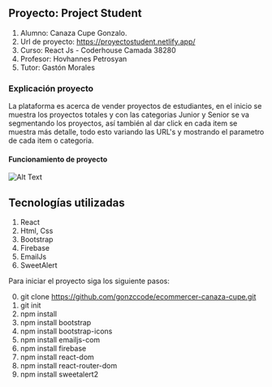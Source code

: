 ## Proyecto: Project Student

1. Alumno: Canaza Cupe Gonzalo.
2. Url de proyecto: https://proyectostudent.netlify.app/
3. Curso: React Js - Coderhouse Camada 38280
4. Profesor: Hovhannes Petrosyan
5. Tutor: Gastón Morales

### Explicación proyecto
La plataforma es acerca de vender proyectos de estudiantes, en el inicio se muestra los proyectos totales y con 
las categorias Junior y Senior se va segmentando los proyectos, así también al dar click en cada item se muestra más detalle, 
todo esto variando las URL's y mostrando el parametro de cada item o categoria.

#### Funcionamiento de proyecto

![Alt Text](https://media.giphy.com/media/Ene22YyPgwYMqxLd21/giphy.gif)

## Tecnologías utilizadas

1. React
2. Html, Css
3. Bootstrap
4. Firebase
5. EmailJs
6. SweetAlert

Para iniciar el proyecto siga los siguiente pasos: 

0. git clone https://github.com/gonzccode/ecommercer-canaza-cupe.git
1. git init
2. npm install
3. npm install bootstrap
4. npm install bootstrap-icons
5. npm install emailjs-com
6. npm install firebase
7. npm install react-dom
8. npm install react-router-dom
9. npm install sweetalert2

